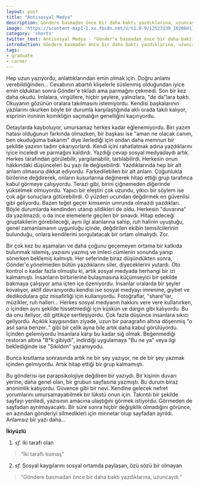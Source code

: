 ```yaml
---
layout: post
title: "Antisosyal Medya"
description: Göndere basmadan önce bir daha baktı yazdıklarına, uzuncaydı.
image: 'https://scontent-mxp1-1.xx.fbcdn.net/v/t1.0-9/12523139_10208411980277404_8620526000711370775_n.jpg?_nc_cat=0&oh=bb7b170b7470444002953657190fe7d3&oe=5BF16276'
category: 'shorts'
twitter_text: Antisosyal Medya - "Gönder"e basmadan önce bir daha baktı yazdıklarına.
introduction: Göndere basmadan önce bir daha baktı yazdıklarına, uzuncaydı.
tags:
- graduate
- career
---
```


Hep uzun yazıyordu, anlattıklarından emin olmak için. Doğru anlamı verebildiğinden... Cevabının abartılı klişelerle süslenmiş olduğundan iyice emin olduktan sonra Gönder'e tıkladı ama parmağını çekmedi. Son bir kez daha okudu. İmlalara, virgüllere, hiçbir şeylere, yalnızlara, "de da"lara baktı. Okuyanın gözünün oralara takılmasını istemiyordu. Kendisi başkalarının yazılarını okurken böyle bir durumla karşılaştığında aklı orada takılı kalıyor, esprinin ironinin komikliğin saçmalığın genelliğini kaçırıyordu.

Detaylarda kayboluyor, umursamaz herkes kadar eğlenemiyordu. Biri yazım hatası olduğunun farkında olmazken, bir başkası ise "aman ne olacak canım, ben okuduğuma bakarım" diye ilerlediği için ondan daha memnun bir şekilde yazının tadını çıkarıyorlardı. Kendi içini rahatlatmak adına yazdıklarını iyice inceledi ve parmağını kaldırdı. Yazdığı cevap sosyal medyadaydı artık. Herkes tarafından görülebilir, yargılanabilir, tartılabilirdi. Herkesin onun hakkındaki düşünceleri bu yazı ile değişebilirdi. Yazdıklarında hep bir alt anlam olmasına dikkat ediyordu. Farkedilebilen bir alt anlam. Çoğunlukla birilerine değdirerek, onların kusurlarına değinerek hitap ettiği grup tarafınca kabul görmeye çalışıyordu. Terazi gibi, birini çiğnemeden diğerinde yükselmek olmuyordu. Yapıcı bir eleştiri çok uzundu, yıkıcı bir söylem ise çok ağır sonuçlara götürebilirdi. O yüzden ucundan değdirmek en güvenlisi gibi geliyordu. Bazen teğet geçer kimsenin umrunda olmazdı yazdıkları. Böyle durumlarda kendinden utanıp sildikleri de oldu. Herkesin "duvarına" da yazılmazdı, o da ince elemelerle geçilen bir sınavdı. Hitap edeceği gruptakilerin görebileceği, aynı ilgi alanlarına sahip, ruh halinin uyuştuğu, genel zamanlamanın uygunluğu içinde, değdirilen ekibin temsilcilerinin bulunduğu, onlara kendilerini sorgulatacak bir ortam olmalıydı. Zor.

Bir çok kez bu aşamaları ve daha çoğunu geçemeyen ortama bir katkıda bulunmak istemiş, yazısını yazmış ve imleci cümlenin sonunda yanıp sönerken beklemiş kalmıştı. Her seferinde biraz düşündükten sonra, Gönder'e yönelmeden bütün yazdıklarını siler, diyeceklerini yutardı. Oto kontrol o kadar fazla olmuştu ki, artık sosyal medyada herhangi bir izi kalmamıştı. İnsanların birbirlerine bulaşmasına küçümseyici bir şekilde bakmaya çalışıyor ama içten içe özeniyordu. İnsanlar oralarda bir şeyler kovalıyor, aktif davranıyordu kendisi ise sosyal medyayı imrenme, gıybet ve dedikodulara göz misafirliği için kullanıyordu. Fotoğraflar, "share"lar, müzikler, ruh halleri... Herkes sosyal medyanın hakkını vere vere kullanırken, o içinden aynı şekilde hissetmediği için küskün ve dargın gibi kalıyordu. Bu da onu iteliyor, dili gittikçe sertleşiyordu. Çok fazla düşünce insanlara sıkıcı geliyordu. Açıklık kaygısından ziyade, uzun bir paragrafın altına döşenmiş "o asıl sana benzer.." gibi bir çelik ayna bile artık daha kabul görülüyordu. İçinden gelemiyordu insanlara karşı bu kadar sığ olmak. Beğenmediği restoran altına "B*k gibiydi", indirdiği uygulamaya "Bu ne ya" veya ilgi beklediğinde ise "Sıkıldım" yazamıyodu.

Bunca kısıtlama sonrasında artık ne bir şey yazıyor, ne de bir şey yazmak içinden gelmiyordu. Artık hitap ettiği bir grup kalmamıştı.

Bu gönderisi ise parapsikolojiye değdiren bir yazıydı. Bir kişinin duvarı yerine, daha genel olan, bir grubun sayfasına yazmıştı. Bu durum biraz anonimlik katıyordu. Güvence gibi bir nevi. Kendine gelecek nefret yorumlarını umursamayabilmek bir lükstü onun için. Takıntılı bir şekilde sayfayı yeniledi, yazısının amacına ulaştığını görmek istiyordu. Görmeden de sayfadan ayrılmayacaktı. Bir süre sonra hiçbir değişiklik olmadığını görünce, en azından gönderiyi silmedikleri için minnetar olup sayfadan ayrıldı. Anlamsız bir yazı daha...

<strong>İkiyüzlü</strong>
1. <em>sf.</em> iki tarafı olan
>“İki taraflı kumaş”
2. <em>sf.</em> Sosyal kaygılarını sosyal ortamda paylaşan, özü sözü bir olmayan
>“Göndere basmadan önce bir daha baktı yazdıklarına, uzuncaydı.”
